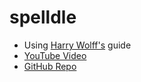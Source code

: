 # spelldle
- Using [Harry Wolff's](https://twitter.com/hswolff/status/1490668340477673476) guide
- [YouTube Video](https://www.youtube.com/watch?v=t_omcJmOQ_k)
- [GitHub Repo](https://github.com/hswolff/reacdle)
